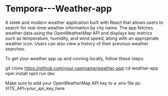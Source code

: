 # Tempora---Weather-app

A sleek and modern weather application built with React that allows users to search for real-time weather information by city name. The app fetches weather data using the OpenWeatherMap API and displays key metrics such as temperature, humidity, and wind speed, along with an appropriate weather icon. Users can also view a history of their previous weather searches.

To get your weather app up and running locally, follow these steps:

git clone https://github.com/your-username/weather-app
cd weather-app
npm install
npm run dev

Make sure to add your OpenWeatherMap API key to a .env file as:
VITE_API=your_api_key_here
